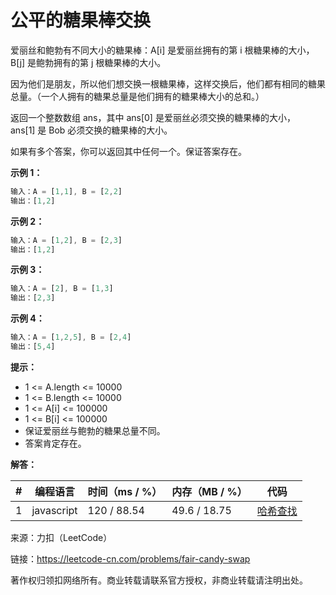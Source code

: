 # 公平的糖果棒交换

爱丽丝和鲍勃有不同大小的糖果棒：A[i] 是爱丽丝拥有的第 i 根糖果棒的大小，B[j] 是鲍勃拥有的第 j 根糖果棒的大小。

因为他们是朋友，所以他们想交换一根糖果棒，这样交换后，他们都有相同的糖果总量。（一个人拥有的糖果总量是他们拥有的糖果棒大小的总和。）

返回一个整数数组 ans，其中 ans[0] 是爱丽丝必须交换的糖果棒的大小，ans[1] 是 Bob 必须交换的糖果棒的大小。

如果有多个答案，你可以返回其中任何一个。保证答案存在。

**示例 1：**

``` javascript
输入：A = [1,1], B = [2,2]
输出：[1,2]
```

**示例 2：**

``` javascript
输入：A = [1,2], B = [2,3]
输出：[1,2]
```

**示例 3：**

``` javascript
输入：A = [2], B = [1,3]
输出：[2,3]
```

**示例 4：**

``` javascript
输入：A = [1,2,5], B = [2,4]
输出：[5,4]
```

**提示：**

- 1 <= A.length <= 10000
- 1 <= B.length <= 10000
- 1 <= A[i] <= 100000
- 1 <= B[i] <= 100000
- 保证爱丽丝与鲍勃的糖果总量不同。
- 答案肯定存在。


**解答：**

**#**|**编程语言**|**时间（ms / %）**|**内存（MB / %）**|**代码**
--|--|--|--|--
1|javascript|120 / 88.54|49.6 / 18.75|[哈希查找](./javascript/ac_v1.js)

来源：力扣（LeetCode）

链接：https://leetcode-cn.com/problems/fair-candy-swap

著作权归领扣网络所有。商业转载请联系官方授权，非商业转载请注明出处。
